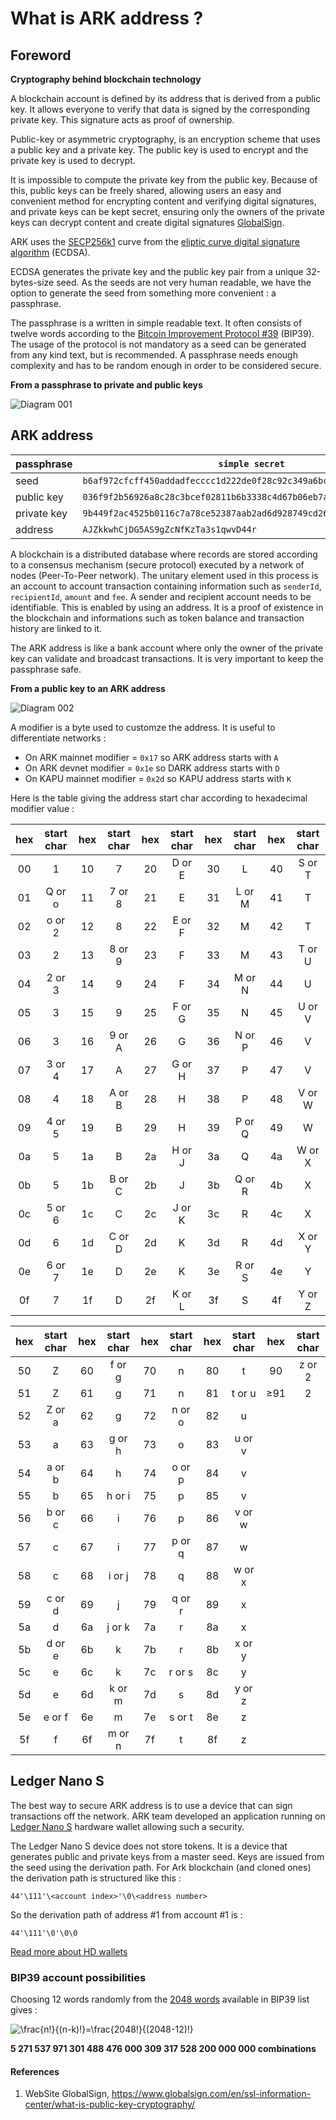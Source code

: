# What is ARK address ?

## Foreword

**Cryptography behind blockchain technology**

A blockchain account is defined by its address that is derived from a public key. It allows everyone to verify that data is signed by the corresponding private key. This signature acts as proof of ownership. 

Public-key or asymmetric cryptography, is an encryption scheme that uses a public key and a private key. The public key is used to encrypt and the private key is used to decrypt.

It is impossible to compute the private key from the public key. Because of this, public keys can be freely shared, allowing users an easy and convenient method for encrypting content and verifying digital signatures, and private keys can be kept secret, ensuring only the owners of the private keys can decrypt content and create digital signatures [GlobalSign](https://www.globalsign.com/en/ssl-information-center/what-is-public-key-cryptography/).

ARK uses the [SECP256k1](https://en.bitcoin.it/wiki/Secp256k1) curve from the [eliptic curve digital signature algorithm](https://en.wikipedia.org/wiki/Elliptic_Curve_Digital_Signature_Algorithm) (ECDSA).

ECDSA generates the private key and the public key pair from a unique 32-bytes-size seed. As the seeds are not very human readable, we have the option to generate the seed from something more convenient&nbsp;: a passphrase.

The passphrase is a written in simple readable text. It often consists of twelve words according to the [Bitcoin Improvement Protocol #39](https://github.com/bitcoin/bips/blob/master/bip-0039.mediawiki) (BIP39). The usage of the protocol is not mandatory as a seed can be generated from any kind text, but is recommended. A passphrase needs enough complexity and has to be random enough in order to be considered secure.

**From a passphrase to private and public keys**

![Diagram 001](https://github.com/Moustikitos/docs/blob/master/assets/img/arkDiagram04-001.png)

## ARK address

|passphrase |`simple secret`                                                     |
|-----------|--------------------------------------------------------------------|
|seed       |`b6af972cfcff450addadfecccc1d222de0f28c92c349a6bcbba4d4267dd3199c`  |
|public key |`036f9f2b56926a8c28c3bcef02811b6b3338c4d67b06eb7a9e90bda0fb3eacedee`|
|private key|`9b449f2ac4525b0116c7a78ce52387aab2ad6d928749cd26e60f2588efc5c01d`  |
|address    |`AJZkkwhCjDG5AS9gZcNfKzTa3s1qwvD44r`                                |

A blockchain is a distributed database where records are stored according to a consensus mechanism (secure protocol) executed by a network of nodes (Peer-To-Peer network). The unitary element used in this process is an account to account transaction containing information such as `senderId`, `recipientId`, `amount` and `fee`. A sender and recipient account needs to be identifiable. This is enabled by using an address. It is a proof of existence in the blockchain and informations such as token balance and transaction history are linked to it.

The ARK address is like a bank account where only the owner of the private key can validate and broadcast transactions. It is very important to keep the passphrase safe.

**From a public key to an ARK address**

![Diagram 002](https://github.com/Moustikitos/docs/blob/master/assets/img/arkDiagram04-002.png)

A modifier is a byte used to customze the address. It is useful to differentiate networks&nbsp;:
 + On ARK mainnet modifier = `0x17` so ARK address starts with `A`
 + On ARK devnet modifier = `0x1e` so DARK address starts with `D`
 + On KAPU mainnet modifier = `0x2d` so KAPU address starts with `K`

Here is the table giving the address start char according to hexadecimal modifier value&nbsp;:

|hex|start char|hex|start char|hex|start char|hex|start char|hex|start char|
|:-:|:--------:|:-:|:--------:|:-:|:--------:|:-:|:--------:|:-:|:--------:|
|00 |1         |10 |7         |20 |D or E    |30 |L         |40 |S or T    |
|01 |Q or o    |11 |7 or 8    |21 |E         |31 |L or M    |41 |T         |
|02 |o or 2    |12 |8         |22 |E or F    |32 |M         |42 |T         |
|03 |2         |13 |8 or 9    |23 |F         |33 |M         |43 |T or U    |
|04 |2 or 3    |14 |9         |24 |F         |34 |M or N    |44 |U         |
|05 |3         |15 |9         |25 |F or G    |35 |N         |45 |U or V    |
|06 |3         |16 |9 or A    |26 |G         |36 |N or P    |46 |V         |
|07 |3 or 4    |17 |A         |27 |G or H    |37 |P         |47 |V         |
|08 |4         |18 |A or B    |28 |H         |38 |P         |48 |V or W    |
|09 |4 or 5    |19 |B         |29 |H         |39 |P or Q    |49 |W         |
|0a |5         |1a |B         |2a |H or J    |3a |Q         |4a |W or X    |
|0b |5         |1b |B or C    |2b |J         |3b |Q or R    |4b |X         |
|0c |5 or 6    |1c |C         |2c |J or K    |3c |R         |4c |X         |
|0d |6         |1d |C or D    |2d |K         |3d |R         |4d |X or Y    |
|0e |6 or 7    |1e |D         |2e |K         |3e |R or S    |4e |Y         |
|0f |7         |1f |D         |2f |K or L    |3f |S         |4f |Y or Z    |

|hex|start char|hex|start char|hex|start char|hex|start char|hex   |start char|
|:-:|:--------:|:-:|:--------:|:-:|:--------:|:-:|:--------:|:----:|:--------:|
|50 |Z         |60 |f or g    |70 |n         |80 |t         |90    |z or 2    |
|51 |Z         |61 |g         |71 |n         |81 |t or u    |&ge;91|2         |
|52 |Z or a    |62 |g         |72 |n or o    |82 |u         |
|53 |a         |63 |g or h    |73 |o         |83 |u or v    |
|54 |a or b    |64 |h         |74 |o or p    |84 |v         |
|55 |b         |65 |h or i    |75 |p         |85 |v         |
|56 |b or c    |66 |i         |76 |p         |86 |v or w    |
|57 |c         |67 |i         |77 |p or q    |87 |w         |
|58 |c         |68 |i or j    |78 |q         |88 |w or x    |
|59 |c or d    |69 |j         |79 |q or r    |89 |x         |
|5a |d         |6a |j or k    |7a |r         |8a |x         |
|5b |d or e    |6b |k         |7b |r         |8b |x or y    |
|5c |e         |6c |k         |7c |r or s    |8c |y         |
|5d |e         |6d |k or m    |7d |s         |8d |y or z    |
|5e |e or f    |6e |m         |7e |s or t    |8e |z         |
|5f |f         |6f |m or n    |7f |t         |8f |z         |

## Ledger Nano S

The best way to secure ARK address is to use a device that can sign transactions off the network. ARK team developed an application running on [Ledger Nano S](https://www.ledgerwallet.com/products/ledger-nano-s) hardware wallet allowing such a security.

The Ledger Nano S device does not store tokens. It is a device that generates public and private keys from a master seed. Keys are issued from the seed using the derivation path. For Ark blockchain (and cloned ones) the derivation path is structured like this&nbsp;:

`44'\111'\<account index>'\0\<address number>`

So the derivation path of address #1 from account #1 is&nbsp;: 

`44'\111'\0'\0\0`

[Read more about HD wallets](https://github.com/bitcoin/bips/blob/master/bip-0044.mediawiki)

### BIP39 account possibilities

Choosing 12 words randomly from the [2048 words](https://github.com/bitcoin/bips/blob/master/bip-0039/bip-0039-wordlists.md) available in BIP39 list gives&nbsp;:

<img src="https://latex.codecogs.com/svg.latex?\frac{n!}{(n-k)!}=\frac{2048!}{(2048-12)!}" title="\frac{n!}{(n-k)!}=\frac{2048!}{(2048-12)!}"/>

**5&nbsp;271&nbsp;537&nbsp;971&nbsp;301&nbsp;488&nbsp;476&nbsp;000&nbsp;309&nbsp;317&nbsp;528&nbsp;200&nbsp;000&nbsp;000 combinations**

#### References
1. WebSite GlobalSign, https://www.globalsign.com/en/ssl-information-center/what-is-public-key-cryptography/
